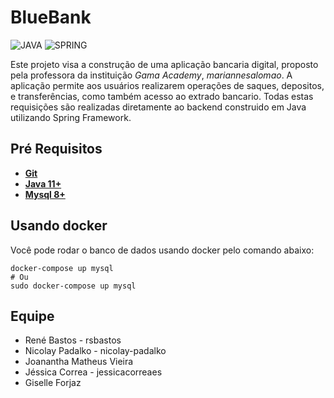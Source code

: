 # BlueBank
![JAVA](https://img.shields.io/static/v1?label=JAVA&message=BACKEND&color=0091EA&style=flat&logo=JAVA)
![SPRING](https://img.shields.io/static/v1?label=Spring&message=FRAMEWORK&color=0091EA&style=flat&logo=Spring)

Este projeto visa a construção de uma aplicação bancaria digital, proposto pela professora da instituição *Gama Academy*, *mariannesalomao*. 
A aplicação permite aos usuários realizarem operações de saques, depositos, e transferências, como também acesso ao extrado bancario. 
Todas estas requisições são realizadas diretamente ao backend construido em Java utilizando Spring Framework.

## Pré Requisitos
* [**Git**](https://git-scm.com/)
* [**Java 11+**](https://jdk.java.net/15/)
* [**Mysql 8+**](https://dev.mysql.com/downloads/)

## Usando docker

Você pode rodar o banco de dados usando docker pelo comando abaixo:
```shell
docker-compose up mysql
# Ou
sudo docker-compose up mysql
```

## Equipe
* René Bastos - rsbastos
* Nicolay Padalko - nicolay-padalko
* Joanantha Matheus Vieira
* Jéssica Correa - jessicacorreaes
* Giselle Forjaz
